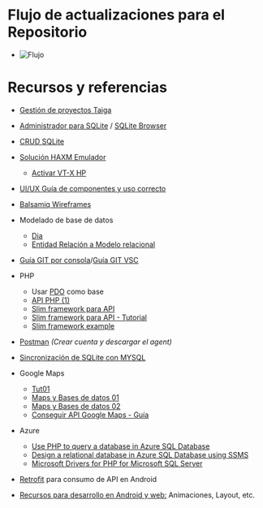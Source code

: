 # Flujo de actualizaciones para el Repositorio

- ![Flujo](https://imgtr.ee/images/2023/03/03/o7qRU.png)


# Recursos y referencias

- [Gestión de proyectos Taiga](https://www.taiga.io/)

- [Administrador para SQLite](http://sqliteadmin.orbmu2k.de/) / [SQLite Browser](https://sqlitebrowser.org/)

- [CRUD SQLite](https://www.youtube.com/watch?v=9t8VVWebRFM)

- [Solución HAXM Emulador](https://www.tektutorialshub.com/android-studio/haxm-installation-failed-install-intel-haxm-in-windows/)
  - [Activar VT-X HP](https://support.hp.com/us-en/document/ish_5637142-5637191-16)


- [UI/UX Guía de componentes y uso correcto](https://drive.google.com/drive/folders/1SorulSjjt3Unn0g7rVZVaNJtE4456jpx?usp=sharing)

- [Balsamiq Wireframes](https://drive.google.com/drive/folders/1RnTtgiDlDYTQ6Km8oY3OBnUv8dRByaxA?usp=share_link) 

- Modelado de base de datos
  - [Dia](http://dia-installer.de/download/index.html.en)
  - [Entidad Relación a Modelo relacional](https://drive.google.com/file/d/1sA0IAXarQatxHzqCi-wYQxgzxZkT9M3P/view)
  
- [Guía GIT por consola](https://axelandrade21.github.io/web/guiagit/#/Intro)/[Guía GIT VSC](https://drive.google.com/file/d/1oIQpLqiR-MPKF--p_IX455OUxQGoZfhJ/view)

- PHP 
  - Usar [PDO](https://www.phptutorial.net/php-pdo/) como base
  - [API PHP (1) ](https://www.webslesson.info/2018/05/how-to-make-simple-crud-rest-api-in-php-with-mysql.html)
  - [Slim framework para API ](https://www.slimframework.com/) 
  - [Slim framework para API - Tutorial ](http://www.extradrm.com/?p=2624) 
  - [Slim framework example](https://github.com/ccoenraets/wine-cellar-php)

- [Postman](https://www.postman.com/)
*(Crear cuenta y descargar el agent)*

- [Sincronización de SQLite con MYSQL](https://www.youtube.com/watch?v=spxXqa_rp44&list=PLshdtb5UWjSr1_Iv24CxErTF8N7UBaIP1)

- Google Maps 
  - [Tut01](https://www.youtube.com/watch?v=KUgSEONnLdc)
  - [Maps y Bases de datos 01](http://wptrafficanalyzer.in/blog/storing-and-retrieving-locations-in-sqlite-from-google-maps-android-api-v2/)
  - [Maps y Bases de datos 02](http://www.androidtrainee.com/storing-and-retrieving-locations-in-sqlite-from-google-maps-android-api-v2/)
  - [Conseguir API Google Maps - Guía](https://developers.google.com/maps/documentation/android-sdk/start?hl=es-419)

- Azure
  - [Use PHP to query a database in Azure SQL Database](https://learn.microsoft.com/en-us/azure/azure-sql/database/connect-query-php?view=)
  - [Design a relational database in Azure SQL Database using SSMS](https://learn.microsoft.com/en-us/azure/azure-sql/database/design-first-database-tutorial?view=azuresql)
  - [Microsoft Drivers for PHP for Microsoft SQL Server](https://github.com/Microsoft/msphpsql/)

- [Retrofit](https://www.youtube.com/watch?v=eGvfY_rHJGo&list=PLk7v1Z2rk4hhGfJw-IQCm6kjywmuJX4Rh&index=4) para consumo de API en Android

- [Recursos para desarrollo en Android y web:](https://axelandrade21.github.io/web/consoletoolbox/#moviles) Animaciones, Layout, etc.
